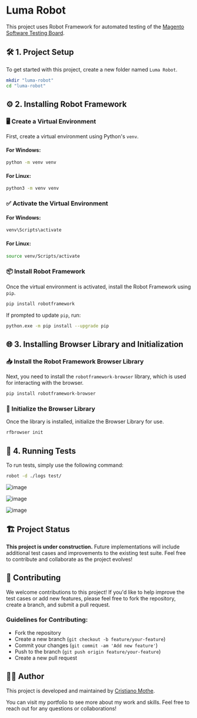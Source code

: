 # Luma Robot

This project uses Robot Framework for automated testing of the [Magento Software Testing Board](https://magento.softwaretestingboard.com/).

## 🛠️ 1. Project Setup

To get started with this project, create a new folder named `Luma Robot`.

```bash
mkdir "luma-robot"
cd "luma-robot"
```

## ⚙️ 2. Installing Robot Framework

### 🖥️ Create a Virtual Environment

First, create a virtual environment using Python's `venv`.

#### For Windows:

```bash
python -m venv venv
```

#### For Linux:

```bash
python3 -m venv venv
```

### ✅ Activate the Virtual Environment

#### For Windows:

```bash
venv\Scripts\activate
```

#### For Linux:

```bash
source venv/Scripts/activate
```

### 📦 Install Robot Framework

Once the virtual environment is activated, install the Robot Framework using `pip`.

```bash
pip install robotframework
```

If prompted to update `pip`, run:

```bash
python.exe -m pip install --upgrade pip
```

## 🌐 3. Installing Browser Library and Initialization

### 📥 Install the Robot Framework Browser Library

Next, you need to install the `robotframework-browser` library, which is used for interacting with the browser.

```bash
pip install robotframework-browser
```

### 🏁 Initialize the Browser Library

Once the library is installed, initialize the Browser Library for use.

```bash
rfbrowser init
```

## 🚀 4. Running Tests

To run tests, simply use the following command:

```bash
robot -d ./logs test/
```

![image](https://github.com/user-attachments/assets/c97aa627-6c86-475d-a436-97418209e8d3)

![image](https://github.com/user-attachments/assets/7eb07d10-7125-4789-8854-c255a11358a7)

![image](https://github.com/user-attachments/assets/65ad6637-2058-43fe-8fdb-6326ff5595da)


## 🏗️ Project Status

**This project is under construction.** Future implementations will include additional test cases and improvements to the existing test suite. Feel free to contribute and collaborate as the project evolves!

## 🤝 Contributing

We welcome contributions to this project! If you'd like to help improve the test cases or add new features, please feel free to fork the repository, create a branch, and submit a pull request.

### Guidelines for Contributing:

- Fork the repository
- Create a new branch (`git checkout -b feature/your-feature`)
- Commit your changes (`git commit -am 'Add new feature'`)
- Push to the branch (`git push origin feature/your-feature`)
- Create a new pull request

## 🧑‍💻 Author

This project is developed and maintained by [Cristiano Mothe](https://portfolio-qa-cristiano.vercel.app/). 

You can visit my portfolio to see more about my work and skills. Feel free to reach out for any questions or collaborations!
